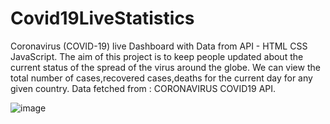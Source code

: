 # Covid19LiveStatistics
Coronavirus (COVID-19) live Dashboard with Data from API - HTML CSS JavaScript.
The aim of this project is to keep people updated about the current status of the spread of the virus around the globe.
We can view the total number of cases,recovered cases,deaths for the current day for any given country.
Data fetched from : CORONAVIRUS COVID19 API.



![image](https://user-images.githubusercontent.com/67968455/199075792-c54297b3-c294-4dff-9941-cf9e35c8c274.png)
